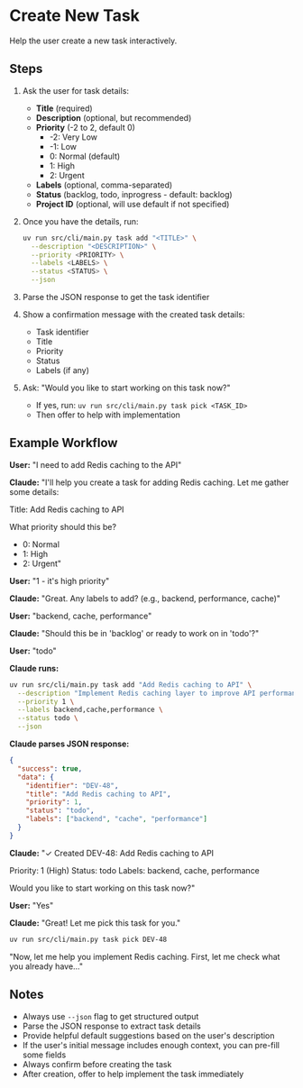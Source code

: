# Create New Task

Help the user create a new task interactively.

## Steps

1. Ask the user for task details:
   - **Title** (required)
   - **Description** (optional, but recommended)
   - **Priority** (-2 to 2, default 0)
     - -2: Very Low
     - -1: Low
     - 0: Normal (default)
     - 1: High
     - 2: Urgent
   - **Labels** (optional, comma-separated)
   - **Status** (backlog, todo, inprogress - default: backlog)
   - **Project ID** (optional, will use default if not specified)

2. Once you have the details, run:
   ```bash
   uv run src/cli/main.py task add "<TITLE>" \
     --description "<DESCRIPTION>" \
     --priority <PRIORITY> \
     --labels <LABELS> \
     --status <STATUS> \
     --json
   ```

3. Parse the JSON response to get the task identifier

4. Show a confirmation message with the created task details:
   - Task identifier
   - Title
   - Priority
   - Status
   - Labels (if any)

5. Ask: "Would you like to start working on this task now?"
   - If yes, run: `uv run src/cli/main.py task pick <TASK_ID>`
   - Then offer to help with implementation

## Example Workflow

**User:** "I need to add Redis caching to the API"

**Claude:** "I'll help you create a task for adding Redis caching. Let me gather some details:

Title: Add Redis caching to API

What priority should this be?
- 0: Normal
- 1: High
- 2: Urgent"

**User:** "1 - it's high priority"

**Claude:** "Great. Any labels to add? (e.g., backend, performance, cache)"

**User:** "backend, cache, performance"

**Claude:** "Should this be in 'backlog' or ready to work on in 'todo'?"

**User:** "todo"

**Claude runs:**
```bash
uv run src/cli/main.py task add "Add Redis caching to API" \
  --description "Implement Redis caching layer to improve API performance and reduce database load" \
  --priority 1 \
  --labels backend,cache,performance \
  --status todo \
  --json
```

**Claude parses JSON response:**
```json
{
  "success": true,
  "data": {
    "identifier": "DEV-48",
    "title": "Add Redis caching to API",
    "priority": 1,
    "status": "todo",
    "labels": ["backend", "cache", "performance"]
  }
}
```

**Claude:** "✓ Created DEV-48: Add Redis caching to API

Priority: 1 (High)
Status: todo
Labels: backend, cache, performance

Would you like to start working on this task now?"

**User:** "Yes"

**Claude:** "Great! Let me pick this task for you."
```bash
uv run src/cli/main.py task pick DEV-48
```

"Now, let me help you implement Redis caching. First, let me check what you already have..."

## Notes

- Always use `--json` flag to get structured output
- Parse the JSON response to extract task details
- Provide helpful default suggestions based on the user's description
- If the user's initial message includes enough context, you can pre-fill some fields
- Always confirm before creating the task
- After creation, offer to help implement the task immediately
